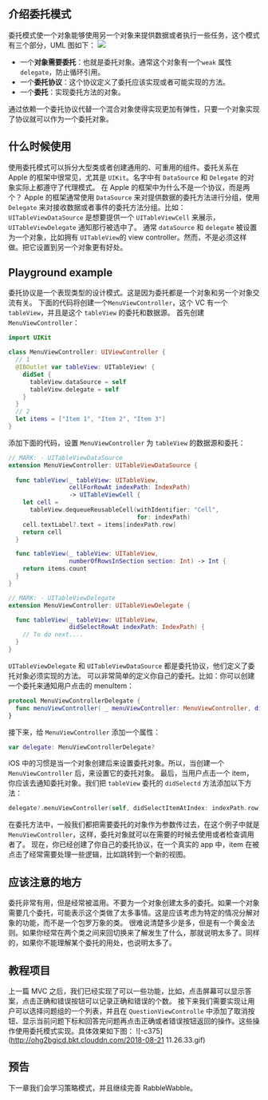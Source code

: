 ## 介绍委托模式
委托模式使一个对象能够使用另一个对象来提供数据或者执行一些任务，这个模式有三个部分，UML 图如下：
![](http://ohg2bgicd.bkt.clouddn.com/15344108237603.jpg)
<!-- more -->
* 一个**对象需要委托**：也就是委托对象。通常这个对象有一个`weak` 属性 `delegate`，防止循环引用。
* 一个**委托协议**：这个协议定义了委托应该实现或者可能实现的方法。
* 一个**委托**：实现委托方法的对象。

通过依赖一个委托协议代替一个混合对象使得实现更加有弹性，只要一个对象实现了协议就可以作为一个委托对象。
## 什么时候使用
使用委托模式可以拆分大型类或者创建通用的、可重用的组件。委托关系在 Apple 的框架中很常见，尤其是 `UIKit`。名字中有 `DataSource` 和 `Delegate` 的对象实际上都遵守了代理模式。
在 Apple 的框架中为什么不是一个协议，而是两个？
Apple 的框架通常使用 `DataSource` 来对提供数据的委托方法进行分组，使用 `Delegate` 来对接收数据或者事件的委托方法分组。比如：`UITableViewDataSource` 是想要提供一个 `UITableViewCell` 来展示， `UITableViewDelegate` 通知那行被选中了。
通常 `dataSource` 和 `delegate` 被设置为一个对象，比如拥有 `UITableView`的 view controller。然而，不是必须这样做。把它设置到另一个对象更有好处。
## Playground example
委托协议是一个表现类型的设计模式。这是因为委托都是一个对象和另一个对象交流有关。
下面的代码将创建一个`MenuViewController`，这个 VC 有一个 `tableView`，并且是这个 `tableView` 的委托和数据源。
首先创建 `MenuViewController`：

```swift
import UIKit

class MenuViewController: UIViewController {
  // 1
  @IBOutlet var tableView: UITableView! {
    didSet {
      tableView.dataSource = self
      tableView.delegate = self
    }
  }
  // 2
  let items = ["Item 1", "Item 2", "Item 3"]
}
```
添加下面的代码，设置 `MenuViewController` 为 `tableView` 的数据源和委托：

```swift
// MARK: - UITableViewDataSource
extension MenuViewController: UITableViewDataSource {
  
  func tableView(_ tableView: UITableView,
                 cellForRowAt indexPath: IndexPath)
                 -> UITableViewCell {
    let cell = 
      tableView.dequeueReusableCell(withIdentifier: "Cell",
                                    for: indexPath)
    cell.textLabel?.text = items[indexPath.row]
    return cell
  }

  func tableView(_ tableView: UITableView,
                 numberOfRowsInSection section: Int) -> Int {
    return items.count
  }
}

// MARK: - UITableViewDelegate
extension MenuViewController: UITableViewDelegate {

  func tableView(_ tableView: UITableView,
                 didSelectRowAt indexPath: IndexPath) {
    // To do next....
  }
}
```
`UITableViewDelegate` 和 `UITableViewDataSource` 都是委托协议，他们定义了委托对象必须实现的方法。
可以非常简单的定义你自己的委托。比如：你可以创建一个委托来通知用户点击的 menuItem：

```swift
protocol MenuViewControllerDelegate {
  func menuViewController( _ menuViewController: MenuViewController, didSelectItemAtIndex index: Int)
}
```
接下来，给 `MenuViewController` 添加一个属性：

```swift
var delegate: MenuViewControllerDelegate?
```
iOS 中的习惯是当一个对象创建后来设置委托对象。所以，当创建一个 `MenuViewController` 后，来设置它的委托对象。
最后，当用户点击一个 item，你应该去通知委托对象。我们把 `tableView` 委托的 `didSelectd` 方法添加以下方法：

```swift
delegate?.menuViewController(self, didSelectItemAtIndex: indexPath.row)
```
在委托方法中，一般我们都把需要委托的对象作为参数传过去，在这个例子中就是 `MenuViewController`，这样，委托对象就可以在需要的时候去使用或者检查调用者了。
现在，你已经创建了你自己的委托协议，在一个真实的 app 中，item 在被点击了经常需要处理一些逻辑，比如跳转到一个新的视图。
## 应该注意的地方
委托非常有用，但是经常被滥用。不要为一个对象创建太多的委托。如果一个对象需要几个委托，可能表示这个类做了太多事情。这是应该考虑为特定的情况分解对象的功能，而不是一个包罗万象的类。
很难说清楚多少是多，但是有一个黄金法则。如果你经常在两个类之间来回切换来了解发生了什么，那就说明太多了。同样的，如果你不能理解某个委托的用处，也说明太多了。
## 教程项目
上一篇 MVC 之后，我们已经实现了可以一些功能，比如，点击屏幕可以显示答案，点击正确和错误按钮可以记录正确和错误的个数。
接下来我们需要实现让用户可以选择问题组的一个列表，并且在 `QuestionViewControlle` 中添加了取消按钮、显示当前问题下标和回答完问题再点击正确或者错误按钮返回的操作。这些操作使用委托模式实现。具体效果如下图：
![-c375](http://ohg2bgicd.bkt.clouddn.com/2018-08-21 11.26.33.gif)
## 预告
下一章我们会学习策略模式，并且继续完善 RabbleWabble。